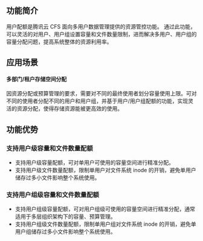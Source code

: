 
## 功能简介
用户配额是腾讯云 CFS 面向多用户数据管理提供的资源管控功能。 通过此功能，可以灵活的对用户、用户组设置容量和文件数量限制，进而解决多用户、用户组的容量分配问题，提高系统整体的资源利用率。

## 应用场景
#### 多部门/租户存储空间分配
因资源分配或预算管理的要求，需要对不同的最终使用者划分容量使用上限。可对不同的使用者分配不同的用户和用户组，并基于用户/用户组配额的功能，实现灵活的资源分配，使得存储资源能被更高效的使用。

## 功能优势
### 支持用户级容量和文件数量配额
- 支持用户级容量配额，可对单用户可使用的容量空间进行精准分配。
- 支持用户级文件数量配额，限制单用户对文件系统 inode 的开销，避免单用户储存过多小文件影响整个系统使用。

### 支持用户组级容量和文件数量配额
- 支持用户组级容量配额，可对用户组级可使用的容量空间进行精准分配，通常适用于多层组织架构下的容量、预算管理。
- 支持用户组级文件数量配额，限制单用户组对文件系统 inode 的开销，避免单用户组储存过多小文件影响整个系统使用。
